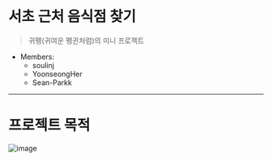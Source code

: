 # 서초 근처 음식점 찾기
> 귀펭(귀여운 펭귄처럼)의 미니 프로젝트
* Members: 
  * soulinj 
  * YoonseongHer 
  * Sean-Parkk
- - -
# 프로젝트 목적
![image](https://vignette.wikia.nocookie.net/batman/images/f/f0/Bane_TDKR3.jpg/revision/latest?cb=20120511112335)
